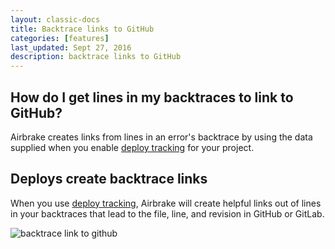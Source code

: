 ```yaml
---
layout: classic-docs
title: Backtrace links to GitHub
categories: [features]
last_updated: Sept 27, 2016
description: backtrace links to GitHub
---
```


## How do I get lines in my backtraces to link to GitHub?
Airbrake creates links from lines in an error's backtrace by using the
data supplied when you enable
[deploy tracking](/docs/airbrake-faq/deploy-tracking) for your project.

## Deploys create backtrace links
When you use [deploy tracking](/docs/airbrake-faq/deploy-tracking), Airbrake
will create helpful links out of lines in your backtraces that lead to the file,
line, and revision in GitHub or GitLab.

![backtrace link to github](/docs/assets/img/docs/airbrake/backtrace_link_to_github.png)
